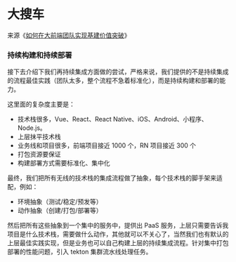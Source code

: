 # 大搜车

来源《[如何在大前端团队实现基建价值突破](https://mp.weixin.qq.com/s/C_Zu-eIFM3rIuFvJH8Y5sg)》

### 持续构建和持续部署
接下去介绍下我们再持续集成方面做的尝试，严格来说，我们提供的不是持续集成的流程最佳实践（团队太多，整个流程不急着标准化），而是持续构建和部署的能力。

这里面的复杂度主要是：
- 技术栈很多，Vue、React、React Native、iOS、Android、小程序、Node.js。
- 上层抹平技术栈
- 业务线和项目很多，前端项目接近 1000 个，RN 项目接近 300 个
- 打包资源要保证
- 构建部署方式需要标准化、集中化

最终，我们把所有无线的技术栈的集成流程做了抽象，每个技术栈的脚手架来适配，例如：
  - 环境抽象（测试/稳定/预发等）
  - 动作抽象（创建/打包/部署等）

然后把所有这些抽象到一个集中的服务中，提供出 PaaS 服务，上层只需要告诉我项目是什么技术栈，需要做什么动作，其他就可以不关心了，当然我们也有默认的上层最佳实践实现，但是业务也可以自己构建上层的持续集成流程。针对集中打包部署的性能问题，引入 tekton 集群流水线处理任务。

